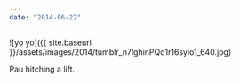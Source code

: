 ```yaml
---
date: "2014-06-22"
---
```


![yo yo]({{ site.baseurl }}/assets/images/2014/tumblr_n7lghinPQd1r16syio1_640.jpg)

Pau hitching a lift.
